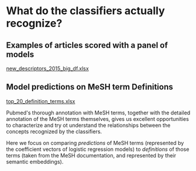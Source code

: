 # What do the classifiers actually recognize?

## Examples of articles scored with a panel of models
[new_descriptors_2015_big_df.xlsx](https://github.com/rmhorton/PMC_classifiers/blob/main/understanding_classifiers/new_descriptors_2015_big_df.xlsx)

## Model predictions on MeSH term Definitions
[top_20_definition_terms.xlsx](https://github.com/rmhorton/PMC_classifiers/blob/main/understanding_classifiers/top_20_definition_terms.xlsx)

Pubmed's thorough annotation with MeSH terms, together with the detailed annotation of the MeSH terms themselves, gives us excellent opportunities to characterize and try ot understand the relationships between the concepts recognized by the classifiers.

Here we focus on comparing _predictions_ of MeSH terms (represented by the coefficient vectors of logistic regression models) to _definitions_ of those terms (taken from the MeSH documentation, and represented by their semantic embeddings).
